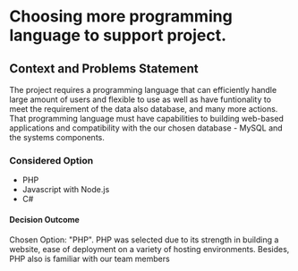 # Choosing more programming language to support project.

## Context and Problems Statement
    
The project requires a programming language that can efficiently handle large amount of users and flexible to use as well as have funtionality to meet the requirement of the data also database, and many more actions. That programming language must have capabilities to building web-based applications and compatibility with the our chosen database - MySQL and the systems components.

### Considered Option 

- PHP
- Javascript with Node.js
- C#

#### Decision Outcome

Chosen Option: "PHP". PHP was selected due to its strength in building a website, ease of deployment on a variety of hosting environments. Besides, PHP also is familiar with our team members

